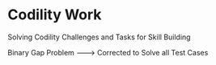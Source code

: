 # Codility Work

Solving Codility Challenges and Tasks for Skill Building

Binary Gap Problem ---> Corrected to Solve all Test Cases
